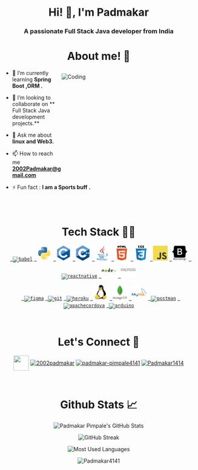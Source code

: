 <h1 align="center">Hi! 👋, I'm Padmakar</h1>
<h3 align="center">A passionate Full Stack Java developer from India</h3>
<h1 align="center">About me! 🚀</h1>

<img align="right" alt="Coding" width="350" src="https://camo.githubusercontent.com/e63681b0034675db95215e54e2f9ced79e61de86acaaadba43bdbbd47b7ec4e8/68747470733a2f2f632e74656e6f722e636f6d2f327579454e526d69557430414141414d2f636f64696e672e676966" style="margin-top: 10px; height: 250px;">





- 🌱 I’m currently learning **Spring Boot ,ORM .**

- 👯 I’m looking to collaborate on ** Full Stack Java development projects.**

- 💬 Ask me about **linux and Web3.**

- 📫 How to reach me **2002Padmakar@gmail.com**

- ⚡ Fun fact : **I am a Sports buff .**

<br>
<br>

<h1 align="center">Tech Stack 🧑‍💻</h1>
<p align="center"> 
<code><a href="https://babeljs.io/" target="_blank" rel="noreferrer"> <img src="https://www.vectorlogo.zone/logos/babeljs/babeljs-icon.svg" alt="babel" width="40" height="40"></a></code>
<code><a href="https://www.python.org" target="_blank" rel="noreferrer"> <img src="https://raw.githubusercontent.com/devicons/devicon/master/icons/python/python-original.svg" alt="python" width="40" height="40"/></a></code>
<code><a href="https://www.cprogramming.com/" target="_blank" rel="noreferrer"> <img src="https://raw.githubusercontent.com/devicons/devicon/master/icons/c/c-original.svg" alt="c" width="40" height="40"/></a></code> 
<code><a href="https://www.w3schools.com/cpp/" target="_blank" rel="noreferrer"> <img src="https://raw.githubusercontent.com/devicons/devicon/master/icons/cplusplus/cplusplus-original.svg" alt="cplusplus" width="40" height="40"/></a></code>
<code><a href="https://www.java.com" target="_blank" rel="noreferrer"> <img src="https://raw.githubusercontent.com/devicons/devicon/master/icons/java/java-original.svg" alt="java" width="40" height="40"/></a></code>
<code><a href="https://www.w3.org/html/" target="_blank" rel="noreferrer"> <img src="https://raw.githubusercontent.com/devicons/devicon/master/icons/html5/html5-original-wordmark.svg" alt="html5" width="40" height="40"/></a></code>
<code><a href="https://www.w3schools.com/css/" target="_blank" rel="noreferrer"> <img src="https://raw.githubusercontent.com/devicons/devicon/master/icons/css3/css3-original-wordmark.svg" alt="css3" width="40" height="40"/></a></code>
<code><a href="https://developer.mozilla.org/en-US/docs/Web/JavaScript" target="_blank" rel="noreferrer"> <img src="https://raw.githubusercontent.com/devicons/devicon/master/icons/javascript/javascript-original.svg" alt="javascript" width="40" height="40"/></a></code>
<code><a href="https://getbootstrap.com" target="_blank" rel="noreferrer"> <img src="https://raw.githubusercontent.com/devicons/devicon/master/icons/bootstrap/bootstrap-plain-wordmark.svg" alt="bootstrap" width="40" height="40"/></a></code> 
<code><a href="https://reactnative.dev/" target="_blank" rel="noreferrer"> <img src="https://reactnative.dev/img/header_logo.svg" alt="reactnative" width="40" height="40"/></a></code>
<code><a href="https://nodejs.org" target="_blank" rel="noreferrer"> <img src="https://raw.githubusercontent.com/devicons/devicon/master/icons/nodejs/nodejs-original-wordmark.svg" alt="nodejs" width="40" height="40"/></a></code>
<code><a href="https://expressjs.com" target="_blank" rel="noreferrer"> <img src="https://raw.githubusercontent.com/devicons/devicon/master/icons/express/express-original-wordmark.svg" alt="express" width="40" height="40"/></a></code>
</p>
<P align="center">
<code><a href="https://www.figma.com/" target="_blank" rel="noreferrer"> <img src="https://www.vectorlogo.zone/logos/figma/figma-icon.svg" alt="figma" width="40" height="40"></a></code>  
<code><a href="https://git-scm.com/" target="_blank" rel="noreferrer"> <img src="https://www.vectorlogo.zone/logos/git-scm/git-scm-icon.svg" alt="git" width="40" height="40"></a></code> 
<code><a href="https://heroku.com" target="_blank" rel="noreferrer"> <img src="https://www.vectorlogo.zone/logos/heroku/heroku-icon.svg" alt="heroku" width="40" height="40"/></a></code>
<code><a href="https://www.linux.org/" target="_blank" rel="noreferrer"> <img src="https://raw.githubusercontent.com/devicons/devicon/master/icons/linux/linux-original.svg" alt="linux" width="40" height="40"/></a></code>
<code><a href="https://www.mongodb.com/" target="_blank" rel="noreferrer"> <img src="https://raw.githubusercontent.com/devicons/devicon/master/icons/mongodb/mongodb-original-wordmark.svg" alt="mongodb" width="40" height="40"/></a></code>
<code><a href="https://www.mysql.com/" target="_blank" rel="noreferrer"> <img src="https://raw.githubusercontent.com/devicons/devicon/master/icons/mysql/mysql-original-wordmark.svg" alt="mysql" width="40" height="40"/></a></code>
<code><a href="https://postman.com" target="_blank" rel="noreferrer"> <img src="https://www.vectorlogo.zone/logos/getpostman/getpostman-icon.svg" alt="postman" width="40" height="40"/></a></code>
<code><a href="https://cordova.apache.org/" target="_blank" rel="noreferrer"> <img src="https://www.vectorlogo.zone/logos/apache_cordova/apache_cordova-icon.svg" alt="apachecordova" width="40" height="40"></a></code>
<code><a href="https://www.arduino.cc/" target="_blank" rel="noreferrer"> <img src="https://cdn.worldvectorlogo.com/logos/arduino-1.svg" alt="arduino" width="40" height="40"></a></code>
</p>

<br>

<h1 align="center">Let's Connect 🤝</h1>
<p align="center">
<a href="2002Padmakar@gmail.com" target="blank"><img align="center" src="https://cdn1.iconfinder.com/data/icons/google-new-logos-1/32/gmail_new_logo-512.png" height="40" width="40" /></a> 
<a href="https://twitter.com/2002padmakar" target="blank"><img align="center" src="https://cdn2.iconfinder.com/data/icons/social-media-applications/64/social_media_applications_6-twitter-256.png" alt="2002padmakar" height="40" width="40" /></a> 
<a href="https://linkedin.com/in/padmakar-pimpale4141" target="blank"><img align="center" src="https://cdn2.iconfinder.com/data/icons/social-media-2285/512/1_Linkedin_unofficial_colored_svg-512.png" alt="padmakar-pimpale4141" height="40" width="40" /></a>   
<a href="https://instagram.com/Padmakar1414" target="blank"><img align="center" src="https://cdn4.iconfinder.com/data/icons/logos-and-brands/512/173_Instagram_logo_logos-256.png" alt="Padmakar1414" height="40" width="40" /></a> 
</p>

<br>

<div class="stats" align="center">
<h1 align="center">Github Stats 📈</h1>
  
![Padmakar Pimpale's GitHub Stats](https://github-readme-stats.vercel.app/api?username=Padmakar4141&hide=stars&count_private=true&show_icons=true&locale=en&theme=algolia&border_radius=20)

![GitHub Streak](https://github-readme-streak-stats.herokuapp.com/?user=Padmakar4141&&count_private=true&theme=algolia&border_radius=20)
  
![Most Used Languages](https://github-readme-stats.vercel.app/api/top-langs?username=Padmakar4141&show_icons=true&locale=en&layout=compact&theme=algolia&border_radius=20)

</div>

<p align="center"> <img src="https://komarev.com/ghpvc/?username=Padmakar4141&label=Profile%20views&color=0e75b6&style=flat" alt="Padmakar4141" /> </p>
